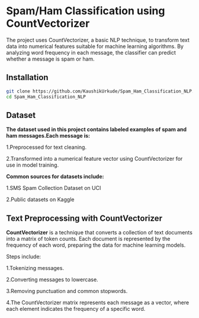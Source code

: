 
# Spam/Ham Classification using CountVectorizer

The project uses CountVectorizer, a basic NLP technique, to transform text data into numerical features suitable for machine learning algorithms. By analyzing word frequency in each message, the classifier can predict whether a message is spam or ham.



## Installation

```bash
git clone https://github.com/KaushikUrkude/Spam_Ham_Classification_NLP.git
cd Spam_Ham_Classification_NLP
```

## Dataset

**The dataset used in this project contains labeled examples of spam and ham messages.Each message is:**

1.Preprocessed for text cleaning.

2.Transformed into a numerical feature vector using CountVectorizer for use in model training.

**Common sources for datasets include:**

1.SMS Spam Collection Dataset on UCI

2.Public datasets on Kaggle
## Text Preprocessing with CountVectorizer

**CountVectorizer** is a technique that converts a collection of text documents into a matrix of token counts. Each document is represented by the frequency of each word, preparing the data for machine learning models.

Steps include:

1.Tokenizing messages.

2.Converting messages to lowercase.

3.Removing punctuation and common stopwords.

4.The CountVectorizer matrix represents each message as a vector, where each element indicates the frequency of a specific word.
